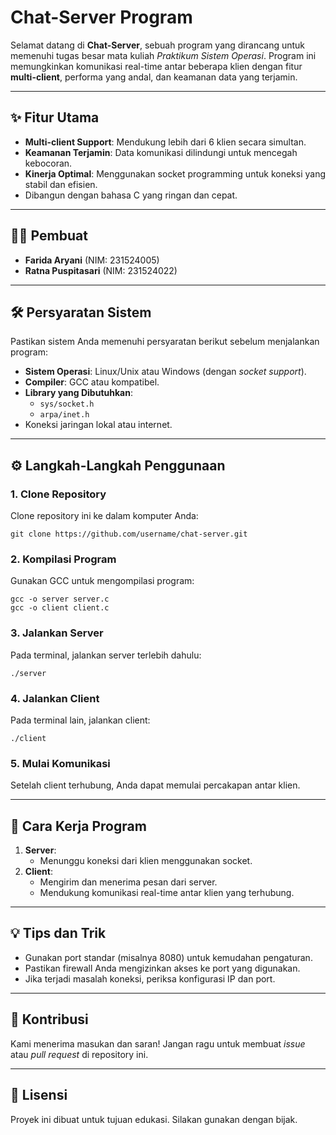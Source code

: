 # Chat-Server Program

Selamat datang di **Chat-Server**, sebuah program yang dirancang untuk memenuhi tugas besar mata kuliah *Praktikum Sistem Operasi*. Program ini memungkinkan komunikasi real-time antar beberapa klien dengan fitur **multi-client**, performa yang andal, dan keamanan data yang terjamin.

---

## ✨ Fitur Utama
- **Multi-client Support**: Mendukung lebih dari 6 klien secara simultan.
- **Keamanan Terjamin**: Data komunikasi dilindungi untuk mencegah kebocoran.
- **Kinerja Optimal**: Menggunakan socket programming untuk koneksi yang stabil dan efisien.
- Dibangun dengan bahasa C yang ringan dan cepat.

---

## 👩‍💻 Pembuat
- **Farida Aryani** (NIM: 231524005)  
- **Ratna Puspitasari** (NIM: 231524022)

---

## 🛠️ Persyaratan Sistem
Pastikan sistem Anda memenuhi persyaratan berikut sebelum menjalankan program:

- **Sistem Operasi**: Linux/Unix atau Windows (dengan *socket support*).
- **Compiler**: GCC atau kompatibel.
- **Library yang Dibutuhkan**:
  - `sys/socket.h`
  - `arpa/inet.h`
- Koneksi jaringan lokal atau internet.

---

## ⚙️ Langkah-Langkah Penggunaan

### 1. Clone Repository
Clone repository ini ke dalam komputer Anda:
```
git clone https://github.com/username/chat-server.git
```

### 2. Kompilasi Program
Gunakan GCC untuk mengompilasi program:
```
gcc -o server server.c
gcc -o client client.c
```

### 3. Jalankan Server
Pada terminal, jalankan server terlebih dahulu:
```
./server
```

### 4. Jalankan Client
Pada terminal lain, jalankan client:
```
./client
```

### 5. Mulai Komunikasi
Setelah client terhubung, Anda dapat memulai percakapan antar klien.

---

## 🧩 Cara Kerja Program
1. **Server**:
   - Menunggu koneksi dari klien menggunakan socket.
2. **Client**:
   - Mengirim dan menerima pesan dari server.
   - Mendukung komunikasi real-time antar klien yang terhubung.

---

## 💡 Tips dan Trik
- Gunakan port standar (misalnya 8080) untuk kemudahan pengaturan.
- Pastikan firewall Anda mengizinkan akses ke port yang digunakan.
- Jika terjadi masalah koneksi, periksa konfigurasi IP dan port.

---

## 🚀 Kontribusi
Kami menerima masukan dan saran! Jangan ragu untuk membuat *issue* atau *pull request* di repository ini.

---

## 📜 Lisensi
Proyek ini dibuat untuk tujuan edukasi. Silakan gunakan dengan bijak.
